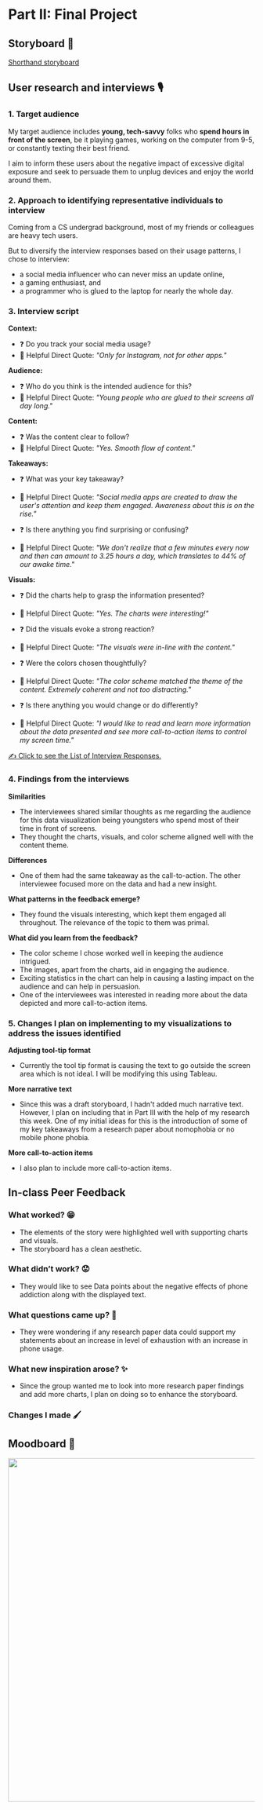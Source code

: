 # Part II: Final Project
## Storyboard 📜
[Shorthand storyboard](https://carnegiemellon.shorthandstories.com/staying-healthy-in-the-age-of-screens/index.html)

## User research and interviews 🎙️
### 1. Target audience
My target audience includes **young, tech-savvy** folks who **spend hours in front of the screen**, be it playing games, working on the computer from 9-5, or constantly texting their best friend.

I aim to inform these users about the negative impact of excessive digital exposure and seek to persuade them to unplug devices and enjoy the world around them.

### 2. Approach to identifying representative individuals to interview
Coming from a CS undergrad background, most of my friends or colleagues are heavy tech users. 

But to diversify the interview responses based on their usage patterns, I chose to interview: 
- a social media influencer who can never miss an update online,
- a gaming enthusiast, and 
- a programmer who is glued to the laptop for nearly the whole day. 

### 3. Interview script
**Context:**
- ❓ Do you track your social media usage?
- 💬 Helpful Direct Quote: _"Only for Instagram, not for other apps."_

**Audience:**
- ❓ Who do you think is the intended audience for this?
- 💬 Helpful Direct Quote: _"Young people who are glued to their screens all day long."_

**Content:**
- ❓ Was the content clear to follow?
- 💬 Helpful Direct Quote: _"Yes. Smooth flow of content."_

**Takeaways:**
- ❓ What was your key takeaway?
- 💬 Helpful Direct Quote: _"Social media apps are created to draw the user's attention and keep them engaged. Awareness about this is on the rise."_

- ❓ Is there anything you find surprising or confusing?
- 💬 Helpful Direct Quote: _"We don't realize that a few minutes every now and then can amount to 3.25 hours a day, which translates to 44% of our awake time."_

**Visuals:**
- ❓ Did the charts help to grasp the information presented?
- 💬 Helpful Direct Quote: _"Yes. The charts were interesting!"_

- ❓ Did the visuals evoke a strong reaction?
- 💬 Helpful Direct Quote: _"The visuals were in-line with the content."_

- ❓ Were the colors chosen thoughtfully?
- 💬 Helpful Direct Quote: _"The color scheme matched the theme of the content. Extremely coherent and not too distracting."_

- ❓ Is there anything you would change or do differently?
- 💬 Helpful Direct Quote: _"I would like to read and learn more information about the data presented and see more call-to-action items to control my screen time."_
        						
<a href="interview_responses.html" title="Interview Responses">✍️ Click to see the List of Interview Responses.</a>

### 4. Findings from the interviews
**Similarities**
- The interviewees shared similar thoughts as me regarding the audience for this data visualization being youngsters who spend most of their time in front of screens.
- They thought the charts, visuals, and color scheme aligned well with the content theme.

**Differences**
- One of them had the same takeaway as the call-to-action. The other interviewee focused more on the data and had a new insight.

**What patterns in the feedback emerge?**
- They found the visuals interesting, which kept them engaged all throughout. The relevance of the topic to them was primal.

**What did you learn from the feedback?**
- The color scheme I chose worked well in keeping the audience intrigued.
- The images, apart from the charts, aid in engaging the audience.
- Exciting statistics in the chart can help in causing a lasting impact on the audience and can help in persuasion.
- One of the interviewees was interested in reading more about the data depicted and more call-to-action items.

### 5. Changes I plan on implementing to my visualizations to address the issues identified
**Adjusting tool-tip format**
- Currently the tool tip format is causing the text to go outside the screen area which is not ideal. I will be modifying this using Tableau.

**More narrative text**
- Since this was a draft storyboard, I hadn't added much narrative text.
However, I plan on including that in Part III with the help of my research this week.
One of my initial ideas for this is the introduction of some of my key takeaways from a research paper about nomophobia or no mobile phone phobia.

**More call-to-action items**
- I also plan to include more call-to-action items.

## In-class Peer Feedback
### What worked? 😁
- The elements of the story were highlighted well with supporting charts and visuals.
- The storyboard has a clean aesthetic.

### What didn’t work? 😟
- They would like to see Data points about the negative effects of phone addiction along with the displayed text.

### What questions came up? 🤔
- They were wondering if any research paper data could support my statements about an increase in level of exhaustion with an increase in phone usage.

### What new inspiration arose? ✨
- Since the group wanted me to look into more research paper findings and add more charts, I plan on doing so to enhance the storyboard.

### Changes I made 🖌


## Moodboard 📱
<p align="center">
<img src="https://i.imgur.com/xdQ0Tdg.png" height=700>
</p>
